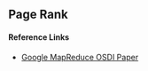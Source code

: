 ## Page Rank





#### Reference Links
- [Google MapReduce OSDI Paper](https://static.googleusercontent.com/media/research.google.com/en//archive/mapreduce-osdi04.pdf)
